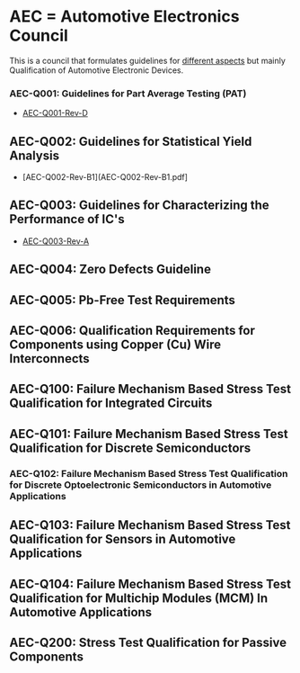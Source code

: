 # AEC = Automotive Electronics Council

This is a council that formulates guidelines for [different aspects](http://www.aecouncil.com/AECDocuments.html) but mainly Qualification of Automotive Electronic Devices.

### AEC-Q001: Guidelines for Part Average Testing (PAT)
- [AEC-Q001-Rev-D](AEC-Q001-Rev-D.pdf)

## AEC-Q002: Guidelines for Statistical Yield Analysis
- [AEC-Q002-Rev-B1](AEC-Q002-Rev-B1.pdf]

## AEC-Q003: Guidelines for Characterizing the Performance of IC's
- [AEC-Q003-Rev-A](AEC-Q003-Rev-A.pdf)

## AEC-Q004: Zero Defects Guideline

## AEC-Q005: Pb-Free Test Requirements

## AEC-Q006: Qualification Requirements for Components using Copper (Cu) Wire Interconnects

## AEC-Q100: Failure Mechanism Based Stress Test Qualification for **Integrated Circuits**

## AEC-Q101: Failure Mechanism Based Stress Test Qualification for **Discrete** Semiconductors

### AEC-Q102: Failure Mechanism Based Stress Test Qualification for **Discrete Optoelectronic** Semiconductors in Automotive Applications

## AEC-Q103: Failure Mechanism Based Stress Test Qualification for **Sensors** in Automotive Applications

## AEC-Q104: Failure Mechanism Based Stress Test Qualification for **Multichip Modules (MCM)** In Automotive Applications

## AEC-Q200: Stress Test Qualification for **Passive Components** 

